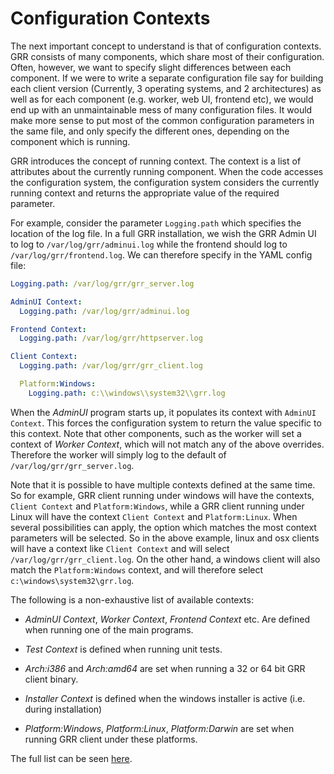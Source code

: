 # Configuration Contexts

The next important concept to understand is that of configuration
contexts. GRR consists of many components, which share most of their
configuration. Often, however, we want to specify slight differences
between each component. If we were to write a separate configuration
file say for building each client version (Currently, 3 operating systems, and 2
architectures) as well as for each component (e.g. worker, web UI,
frontend etc), we would end up with an unmaintainable mess of many
configuration files. It would make more sense to put most of the common
configuration parameters in the same file, and only specify the
different ones, depending on the component which is running.

GRR introduces the concept of running context. The context is a list of
attributes about the currently running component. When the code accesses
the configuration system, the configuration system considers the
currently running context and returns the appropriate value of the
required parameter.

For example, consider the parameter `Logging.path` which specifies the
location of the log file. In a full GRR installation, we wish the GRR Admin
UI to log to `/var/log/grr/adminui.log` while the frontend should log to
`/var/log/grr/frontend.log`. We can therefore specify in the YAML config
file:

``` yaml
Logging.path: /var/log/grr/grr_server.log

AdminUI Context:
  Logging.path: /var/log/grr/adminui.log

Frontend Context:
  Logging.path: /var/log/grr/httpserver.log

Client Context:
  Logging.path: /var/log/grr/grr_client.log

  Platform:Windows:
    Logging.path: c:\\windows\\system32\\grr.log
```

When the *AdminUI* program starts up, it populates its context with
`AdminUI Context`. This forces the configuration system to return the
value specific to this context. Note that other components, such as the
worker will set a context of *Worker Context*, which will not match any
of the above overrides. Therefore the worker will simply log to the
default of `/var/log/grr/grr_server.log`.

Note that it is possible to have multiple contexts defined at the same
time. So for example, GRR client running under windows will have the
contexts, `Client Context` and `Platform:Windows`, while a GRR client
running under Linux will have the context `Client Context` and
`Platform:Linux`. When several possibilities can apply, the option which
matches the most context parameters will be selected. So in the above
example, linux and osx clients will have a context like `Client Context`
and will select `/var/log/grr/grr_client.log`. On the other hand, a
windows client will also match the `Platform:Windows` context, and will
therefore select `c:\windows\system32\grr.log`.

The following is a non-exhaustive list of available contexts:

  - *AdminUI Context*, *Worker Context*, *Frontend Context* etc. Are
    defined when running one of the main programs.

  - *Test Context* is defined when running unit tests.

  - *Arch:i386* and *Arch:amd64* are set when running a 32 or 64 bit
    GRR client binary.

  - *Installer Context* is defined when the windows installer is active
    (i.e. during installation)

  - *Platform:Windows*, *Platform:Linux*, *Platform:Darwin* are set when
    running GRR client under these platforms.

The full list can be seen [here](https://github.com/google/grr/blob/master/grr/config/contexts.py).